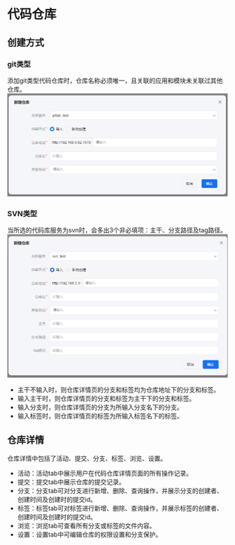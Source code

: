 # 代码仓库

## 创建方式

### git类型
添加git类型代码仓库时，仓库名称必须唯一，且关联的应用和模块未关联过其他仓库。
![](images/../iamges/repository_gitlab.png)

### SVN类型
当所选的代码库服务为svn时，会多出3个非必填项：主干、分支路径及tag路径。
![](iamges/repository_svn.png)
- 主干不输入时，则仓库详情页的分支和标签均为仓库地址下的分支和标签。
- 输入主干时，则仓库详情页的分支和标签为主干下的分支和标签。
- 输入分支时，则仓库详情页的分支为所输入分支名下的分支。
- 输入标签时，则仓库详情页的标签为所输入标签名下的标签。

## 仓库详情
仓库详情中包括了活动、提交、分支、标签、浏览、设置。
- 活动：活动tab中展示用户在代码仓库详情页面的所有操作记录。
- 提交：提交tab中展示仓库的提交记录。
- 分支：分支tab可对分支进行新增、删除、查询操作，并展示分支的创建者、创建时间及创建时的提交id。
- 标签：标签tab可对标签进行新增、删除、查询操作，并展示标签的创建者、创建时间及创建时的提交id。
- 浏览：浏览tab可查看所有分支或标签的文件内容。
- 设置：设置tab中可编辑仓库的权限设置和分支保护。